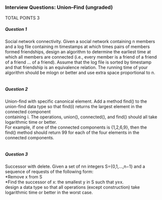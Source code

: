 ### Interview Questions: Union–Find (ungraded)
TOTAL POINTS 3
##### Question 1
Social network connectivity. Given a social network containing n members and a log file containing m timestamps at which times pairs of members formed friendships,
design an algorithm to determine the earliest time at which all members are connected (i.e., every member is a friend of a friend of a friend ... of a friend). 
Assume that the log file is sorted by timestamp and that friendship is an equivalence relation. The running time of your algorithm should be mlogn or better and 
use extra space proportional to n. <br /><br />

##### Question 2
Union-find with specific canonical element. Add a method find() to the union-find data type so that find(i) returns the largest element in the connected component <br />
containing i. The operations, union(), connected(), and find() should all take logarithmic time or better.<br />
For example, if one of the connected components is {1,2,6,9}, then the find() method should return 99 for each of the four elements in the connected components. <br /><br />

##### Question 3
Successor with delete. Given a set of nn integers S={0,1,...,n−1} and a sequence of requests of the following form: <br />
 *Remove x from S <br />
 *Find the successor of x: the smallest y in S such that y≥x. <br />
design a data type so that all operations (except construction) take logarithmic time or better in the worst case. <br /><br /><br />
